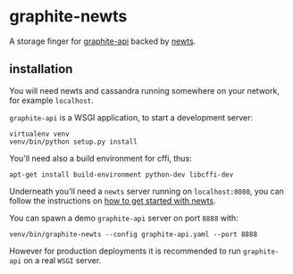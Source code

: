 graphite-newts
==============

A storage finger for [graphite-api](https://github.com/brutasse/graphite-api)
backed by [newts](http://opennms.github.io/newts/).

installation
------------
You will need newts and cassandra running somewhere on your network, for example `localhost`.

`graphite-api` is a WSGI application, to start a development server:

    virtualenv venv
    venv/bin/python setup.py install

You'll need also a build environment for cffi, thus:

    apt-get install build-environment python-dev libcffi-dev

Underneath you'll need a `newts` server running on `localhost:8080`, you can
follow the instructions on [how to get started with newts](https://github.com/OpenNMS/newts/wiki/GettingStarted).

You can spawn a demo `graphite-api` server on port `8888` with:

    venv/bin/graphite-newts --config graphite-api.yaml --port 8888

However for production deployments it is recommended to run `graphite-api` on a
real `WSGI` server.
